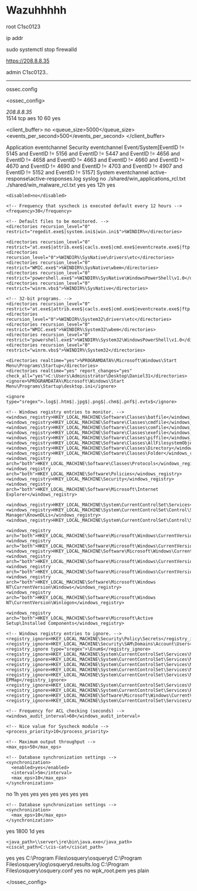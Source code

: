# Wazuhhhhh

root
C1sc0123

ip addr

sudo systemctl stop firewalld

https://208.8.8.35

admin 
C1sc0123..


-----------------------------------------------------

ossec.config


<!--
  Wazuh - Agent - Default configuration for Windows
  More info at: https://documentation.wazuh.com
  Mailing list: https://groups.google.com/forum/#!forum/wazuh
-->

<ossec_config>

  <client>
    <server>
      <address>208.8.8.35</address>
      <port>1514</port>
      <protocol>tcp</protocol>
    </server>
    <crypto_method>aes</crypto_method>
    <notify_time>10</notify_time>
    <time-reconnect>60</time-reconnect>
    <auto_restart>yes</auto_restart>
  </client>

  <!-- Agent buffer options -->
  <client_buffer>
    <disabled>no</disabled>
    <queue_size>5000</queue_size>
    <events_per_second>500</events_per_second>
  </client_buffer>

  <!-- Log analysis -->
  <localfile>
    <location>Application</location>
    <log_format>eventchannel</log_format>
  </localfile>

  <localfile>
    <location>Security</location>
    <log_format>eventchannel</log_format>
    <query>Event/System[EventID != 5145 and EventID != 5156 and EventID != 5447 and
      EventID != 4656 and EventID != 4658 and EventID != 4663 and EventID != 4660 and
      EventID != 4670 and EventID != 4690 and EventID != 4703 and EventID != 4907 and
      EventID != 5152 and EventID != 5157]</query>
  </localfile>

  <localfile>
    <location>System</location>
    <log_format>eventchannel</log_format>
  </localfile>

  <localfile>
    <location>active-response\active-responses.log</location>
    <log_format>syslog</log_format>
  </localfile>

  <!-- Policy monitoring -->
  <rootcheck>
    <disabled>no</disabled>
    <windows_apps>./shared/win_applications_rcl.txt</windows_apps>
    <windows_malware>./shared/win_malware_rcl.txt</windows_malware>
  </rootcheck>

  <!-- Security Configuration Assessment -->
  <sca>
    <enabled>yes</enabled>
    <scan_on_start>yes</scan_on_start>
    <interval>12h</interval>
    <skip_nfs>yes</skip_nfs>
  </sca>

  <!-- File integrity monitoring -->
  <syscheck>

    <disabled>no</disabled>

    <!-- Frequency that syscheck is executed default every 12 hours -->
    <frequency>30</frequency>

    <!-- Default files to be monitored. -->
    <directories recursion_level="0" restrict="regedit.exe$|system.ini$|win.ini$">%WINDIR%</directories>

    <directories recursion_level="0" restrict="at.exe$|attrib.exe$|cacls.exe$|cmd.exe$|eventcreate.exe$|ftp.exe$|lsass.exe$|net.exe$|net1.exe$|netsh.exe$|reg.exe$|regedt32.exe|regsvr32.exe|runas.exe|sc.exe|schtasks.exe|sethc.exe|subst.exe$">%WINDIR%\SysNative</directories>
    <directories recursion_level="0">%WINDIR%\SysNative\drivers\etc</directories>
    <directories recursion_level="0" restrict="WMIC.exe$">%WINDIR%\SysNative\wbem</directories>
    <directories recursion_level="0" restrict="powershell.exe$">%WINDIR%\SysNative\WindowsPowerShell\v1.0</directories>
    <directories recursion_level="0" restrict="winrm.vbs$">%WINDIR%\SysNative</directories>

    <!-- 32-bit programs. -->
    <directories recursion_level="0" restrict="at.exe$|attrib.exe$|cacls.exe$|cmd.exe$|eventcreate.exe$|ftp.exe$|lsass.exe$|net.exe$|net1.exe$|netsh.exe$|reg.exe$|regedit.exe$|regedt32.exe$|regsvr32.exe$|runas.exe$|sc.exe$|schtasks.exe$|sethc.exe$|subst.exe$">%WINDIR%\System32</directories>
    <directories recursion_level="0">%WINDIR%\System32\drivers\etc</directories>
    <directories recursion_level="0" restrict="WMIC.exe$">%WINDIR%\System32\wbem</directories>
    <directories recursion_level="0" restrict="powershell.exe$">%WINDIR%\System32\WindowsPowerShell\v1.0</directories>
    <directories recursion_level="0" restrict="winrm.vbs$">%WINDIR%\System32</directories>

    <directories realtime="yes">%PROGRAMDATA%\Microsoft\Windows\Start Menu\Programs\Startup</directories>
	<directories realtime="yes" report_changes="yes" check_all="yes">C:\Users\Administrator\Desktop\Daniel31</directories>
    <ignore>%PROGRAMDATA%\Microsoft\Windows\Start Menu\Programs\Startup\desktop.ini</ignore>

    <ignore type="sregex">.log$|.htm$|.jpg$|.png$|.chm$|.pnf$|.evtx$</ignore>

    <!-- Windows registry entries to monitor. -->
    <windows_registry>HKEY_LOCAL_MACHINE\Software\Classes\batfile</windows_registry>
    <windows_registry>HKEY_LOCAL_MACHINE\Software\Classes\cmdfile</windows_registry>
    <windows_registry>HKEY_LOCAL_MACHINE\Software\Classes\comfile</windows_registry>
    <windows_registry>HKEY_LOCAL_MACHINE\Software\Classes\exefile</windows_registry>
    <windows_registry>HKEY_LOCAL_MACHINE\Software\Classes\piffile</windows_registry>
    <windows_registry>HKEY_LOCAL_MACHINE\Software\Classes\AllFilesystemObjects</windows_registry>
    <windows_registry>HKEY_LOCAL_MACHINE\Software\Classes\Directory</windows_registry>
    <windows_registry>HKEY_LOCAL_MACHINE\Software\Classes\Folder</windows_registry>
    <windows_registry arch="both">HKEY_LOCAL_MACHINE\Software\Classes\Protocols</windows_registry>
    <windows_registry arch="both">HKEY_LOCAL_MACHINE\Software\Policies</windows_registry>
    <windows_registry>HKEY_LOCAL_MACHINE\Security</windows_registry>
    <windows_registry arch="both">HKEY_LOCAL_MACHINE\Software\Microsoft\Internet Explorer</windows_registry>

    <windows_registry>HKEY_LOCAL_MACHINE\System\CurrentControlSet\Services</windows_registry>
    <windows_registry>HKEY_LOCAL_MACHINE\System\CurrentControlSet\Control\Session Manager\KnownDLLs</windows_registry>
    <windows_registry>HKEY_LOCAL_MACHINE\System\CurrentControlSet\Control\SecurePipeServers\winreg</windows_registry>

    <windows_registry arch="both">HKEY_LOCAL_MACHINE\Software\Microsoft\Windows\CurrentVersion\Run</windows_registry>
    <windows_registry arch="both">HKEY_LOCAL_MACHINE\Software\Microsoft\Windows\CurrentVersion\RunOnce</windows_registry>
    <windows_registry>HKEY_LOCAL_MACHINE\Software\Microsoft\Windows\CurrentVersion\RunOnceEx</windows_registry>
    <windows_registry arch="both">HKEY_LOCAL_MACHINE\Software\Microsoft\Windows\CurrentVersion\URL</windows_registry>
    <windows_registry arch="both">HKEY_LOCAL_MACHINE\Software\Microsoft\Windows\CurrentVersion\Policies</windows_registry>
    <windows_registry arch="both">HKEY_LOCAL_MACHINE\Software\Microsoft\Windows NT\CurrentVersion\Windows</windows_registry>
    <windows_registry arch="both">HKEY_LOCAL_MACHINE\Software\Microsoft\Windows NT\CurrentVersion\Winlogon</windows_registry>

    <windows_registry arch="both">HKEY_LOCAL_MACHINE\Software\Microsoft\Active Setup\Installed Components</windows_registry>

    <!-- Windows registry entries to ignore. -->
    <registry_ignore>HKEY_LOCAL_MACHINE\Security\Policy\Secrets</registry_ignore>
    <registry_ignore>HKEY_LOCAL_MACHINE\Security\SAM\Domains\Account\Users</registry_ignore>
    <registry_ignore type="sregex">\Enum$</registry_ignore>
    <registry_ignore>HKEY_LOCAL_MACHINE\System\CurrentControlSet\Services\MpsSvc\Parameters\AppCs</registry_ignore>
    <registry_ignore>HKEY_LOCAL_MACHINE\System\CurrentControlSet\Services\MpsSvc\Parameters\PortKeywords\DHCP</registry_ignore>
    <registry_ignore>HKEY_LOCAL_MACHINE\System\CurrentControlSet\Services\MpsSvc\Parameters\PortKeywords\IPTLSIn</registry_ignore>
    <registry_ignore>HKEY_LOCAL_MACHINE\System\CurrentControlSet\Services\MpsSvc\Parameters\PortKeywords\IPTLSOut</registry_ignore>
    <registry_ignore>HKEY_LOCAL_MACHINE\System\CurrentControlSet\Services\MpsSvc\Parameters\PortKeywords\RPC-EPMap</registry_ignore>
    <registry_ignore>HKEY_LOCAL_MACHINE\System\CurrentControlSet\Services\MpsSvc\Parameters\PortKeywords\Teredo</registry_ignore>
    <registry_ignore>HKEY_LOCAL_MACHINE\System\CurrentControlSet\Services\PolicyAgent\Parameters\Cache</registry_ignore>
    <registry_ignore>HKEY_LOCAL_MACHINE\Software\Microsoft\Windows\CurrentVersion\RunOnceEx</registry_ignore>
    <registry_ignore>HKEY_LOCAL_MACHINE\System\CurrentControlSet\Services\ADOVMPPackage\Final</registry_ignore>

    <!-- Frequency for ACL checking (seconds) -->
    <windows_audit_interval>60</windows_audit_interval>

    <!-- Nice value for Syscheck module -->
    <process_priority>10</process_priority>

    <!-- Maximum output throughput -->
    <max_eps>50</max_eps>

    <!-- Database synchronization settings -->
    <synchronization>
      <enabled>yes</enabled>
      <interval>5m</interval>
      <max_eps>10</max_eps>
    </synchronization>
  </syscheck>

  <!-- System inventory -->
  <wodle name="syscollector">
    <disabled>no</disabled>
    <interval>1h</interval>
    <scan_on_start>yes</scan_on_start>
    <hardware>yes</hardware>
    <os>yes</os>
    <network>yes</network>
    <packages>yes</packages>
    <ports all="no">yes</ports>
    <processes>yes</processes>

    <!-- Database synchronization settings -->
    <synchronization>
      <max_eps>10</max_eps>
    </synchronization>
  </wodle>

  <!-- CIS policies evaluation -->
  <wodle name="cis-cat">
    <disabled>yes</disabled>
    <timeout>1800</timeout>
    <interval>1d</interval>
    <scan-on-start>yes</scan-on-start>

    <java_path>\\server\jre\bin\java.exe</java_path>
    <ciscat_path>C:\cis-cat</ciscat_path>
  </wodle>

  <!-- Osquery integration -->
  <wodle name="osquery">
    <disabled>yes</disabled>
    <run_daemon>yes</run_daemon>
    <bin_path>C:\Program Files\osquery\osqueryd</bin_path>
    <log_path>C:\Program Files\osquery\log\osqueryd.results.log</log_path>
    <config_path>C:\Program Files\osquery\osquery.conf</config_path>
    <add_labels>yes</add_labels>
  </wodle>

  <!-- Active response -->
  <active-response>
    <disabled>no</disabled>
    <ca_store>wpk_root.pem</ca_store>
    <ca_verification>yes</ca_verification>
  </active-response>

  <!-- Choose between plain or json format (or both) for internal logs -->
  <logging>
    <log_format>plain</log_format>
  </logging>

</ossec_config>

<!-- END of Default Configuration. -->


